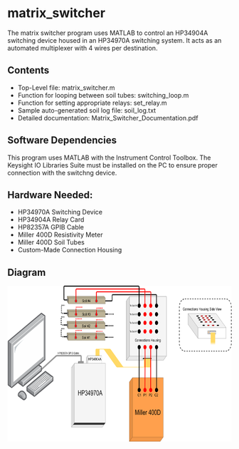 # matrix_switcher
The matrix switcher program uses MATLAB to control an HP34904A switching device housed in an HP34970A switching system. It acts as an automated multiplexer with 4 wires per destination.
## Contents
* Top-Level file: matrix_switcher.m
* Function for looping between soil tubes: switching_loop.m
* Function for setting appropriate relays: set_relay.m
* Sample auto-generated soil log file: soil_log.txt
* Detailed documentation: Matrix_Switcher_Documentation.pdf
## Software Dependencies
This program uses MATLAB with the Instrument Control Toolbox. The Keysight IO Libraries Suite must be installed on the PC to ensure proper connection with the switchng device.
## Hardware Needed:
* HP34970A Switching Device
* HP34904A Relay Card
* HP82357A GPIB Cable
* Miller 400D Resistivity Meter
* Miller 400D Soil Tubes
* Custom-Made Connection Housing
## Diagram
<img src="./diagram.png" width="700" height="350">
